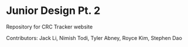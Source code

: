 # Junior Design Pt. 2

Repository for CRC Tracker website

Contributors: Jack Li, Nimish Todi, Tyler Abney, Royce Kim, Stephen Dao
